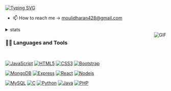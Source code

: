 
[![Typing SVG](https://readme-typing-svg.herokuapp.com?font=Architects+Daughter&color=7AF79A&size=30&lines=Hey!+It's+Mouli!;I'm+a+learning+developer...;I'm+a+professional+cricket+player+;Intrested+in+forex)](https://git.io/typing-svg)

- 📫 How to reach me -> moulidharan428@gmail.com
<details>
  <summary>stats</summary>
  
  
  ![stats](https://github-readme-stats.vercel.app/api?username=MOULIDHARAN428&bg_color=00000000&include_all_commits=true&count_private=true&show_icons=true&hide_rank=false&icon_color=6381AF&text_color=f2f2f2&hide_title=true&disable_animations=true)
  
  ![langs](https://github-readme-stats.vercel.app/api/top-langs?username=MOULIDHARAN428&theme=dark&include_all_commits=true&count_private=true&layout=compact&bg_color=00000000)
  
  <p align = "center">
    <img src = "https://github-readme-stats.vercel.app/api?username=MOULIDHARAN428&show_icons=true&theme=bear" width = 400>
    <img src = "https://github-readme-streak-stats.herokuapp.com?user=MOULIDHARAN428&theme=dark&hide_border=true" width = 400>
  </p>
  
 </details>

<img align="right" alt="GIF" src="https://media.giphy.com/media/836HiJc7pgzy8iNXCn/giphy.gif" />
  
### 👨‍💻 Languages and Tools

<br />

[![JavaScript](https://img.shields.io/badge/-JavaScript-black?style=flat&logo=javascript&link=https://github.com/MOULIDHARAN428)](https://github.com/MOULIDHARAN428) 
[![HTML5](https://img.shields.io/badge/-HTML5-E34F26?style=flat&logo=html5&logoColor=white&link=https://github.com/MOULIDHARAN428)](https://github.com/MOULIDHARAN428) 
[![CSS3](https://img.shields.io/badge/-CSS3-1572B6?style=flat&logo=css3&link=https://github.com/MOULIDHARAN428)](https://github.com/MOULIDHARAN428)
[![Bootstrap](https://img.shields.io/badge/-Bootstrap-563D7C?style=flat&logo=bootstrap&link=https://github.com/MOULIDHARAN428)](https://github.com/MOULIDHARAN428)

[![MongoDB](https://img.shields.io/badge/-MongoDB-FCA121?style=flat&logo=mongodb&link=https://github.com/MOULIDHARAN428)](https://gitlab.com/MOULIDHARAN428) 
[![Express](https://img.shields.io/badge/-Express-red?style=flat&logo=express&link=https://github.com/MOULIDHARAN428)](https://gitlab.com/MOULIDHARAN428)
[![React](https://img.shields.io/badge/-React-black?style=flat&logo=react&link=https://github.com/MOULIDHARAN428)](https://github.com/MOULIDHARAN428)
[![Nodejs](https://img.shields.io/badge/-Nodejs-green?style=flat&logo=Node.js&link=https://github.com/MOULIDHARAN428)](https://github.com/MOULIDHARAN428)

[![MySQL](https://img.shields.io/badge/-MySQL-black?style=flat&logo=mysql&link=https://github.com/MOULIDHARAN428)](https://github.com/MOULIDHARAN428)
[![C](https://img.shields.io/badge/-C-yellow?style=flat&logo=C&link=https://github.com/MOULIDHARAN428)](https://github.com/MOULIDHARAN428) 
[![Python](https://img.shields.io/badge/python-orange?style=flat&logo=python&link=https://github.com/MOULIDHARAN428)](https://github.com/MOULIDHARAN428) 
[![Java](https://img.shields.io/badge/-java-blue?style=flat&logo=java&link=https://github.com/MOULIDHARAN428)](https://github.com/MOULIDHARAN428) 
[![PHP](https://img.shields.io/badge/-php-yellow?style=flat&logo=php&link=https://github.com/MOULIDHARAN428)](https://gitlab.com/MOULIDHARAN428)


